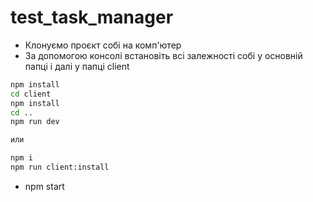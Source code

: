 # test_task_manager

- Клонуємо проєкт собі на комп'ютер
- За допомогою консолі встановіть всі залежності собі у основній папці і далі у папці client

```sh
npm install
cd client
npm install
cd ..
npm run dev

или

npm i
npm run client:install

```

- npm start
